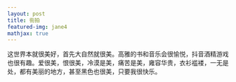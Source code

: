 ```yaml
---
layout: post
title: 街拍
featured-img: jane4
mathjax: true
---
```



这世界本就很美好，首先大自然就很美。高雅的书和音乐会很愉悦，抖音酒精游戏也很有趣。爱很美，恨很美，冷漠是美，痛苦是美，雍容华贵，衣衫褴褛，一无是处，都有美丽的地方，甚至黑色也很美，只要我很快乐。 
